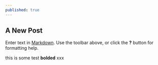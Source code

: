 ```yaml
---
published: true
---
```



## A New Post

Enter text in [Markdown](http://daringfireball.net/projects/markdown/). Use the toolbar above, or click the **?** button for formatting help.

this is some test ****bolded**** xxx
